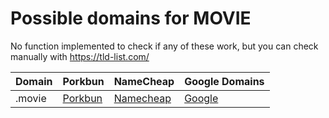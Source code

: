 # Possible domains for MOVIE

No function implemented to check if any of these work, but you can check manually with https://tld-list.com/

| Domain | Porkbun | NameCheap | Google Domains |
|---|---|---|---|
| .movie | [Porkbun](https://porkbun.com/checkout/search?prb=e814663da1&tlds=&idnLanguage=&search=search&q=.movie) | [Namecheap](https://www.namecheap.com/domains/registration/results/?domain=.movie) | [Google](https://domains.google.com/registrar/search?searchTerm=.movie) |
